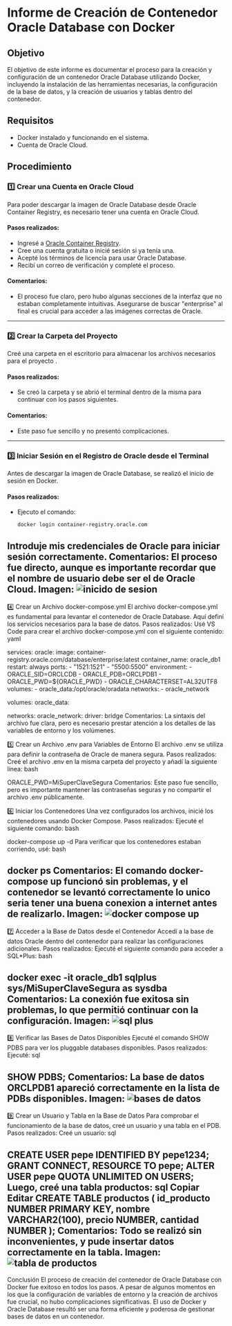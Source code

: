 # Informe de Creación de Contenedor Oracle Database con Docker

## **Objetivo**
El objetivo de este informe es documentar el proceso para la creación y configuración de un contenedor Oracle Database utilizando Docker, incluyendo la instalación de las herramientas necesarias, la configuración de la base de datos, y la creación de usuarios y tablas dentro del contenedor.

## **Requisitos**
- Docker instalado y funcionando en el sistema.
- Cuenta de Oracle Cloud.

## **Procedimiento**

### 1️⃣ **Crear una Cuenta en Oracle Cloud**
Para poder descargar la imagen de Oracle Database desde Oracle Container Registry, es necesario tener una cuenta en Oracle Cloud.

#### **Pasos realizados:**
- Ingresé a [Oracle Container Registry](https://container-registry.oracle.com/).
- Cree una cuenta gratuita o inicié sesión si ya tenía una.
- Acepté los términos de licencia para usar Oracle Database.
- Recibí un correo de verificación y completé el proceso.

#### **Comentarios:**
- El proceso fue claro, pero hubo algunas secciones de la interfaz que no estaban completamente intuitivas. Asegurarse de buscar "enterprise" al final es crucial para acceder a las imágenes correctas de Oracle.
---

### 2️⃣ **Crear la Carpeta del Proyecto**
Creé una carpeta en el escritorio para almacenar los archivos necesarios para el proyecto .

#### **Pasos realizados:**
- Se creó la carpeta y se abrió el terminal dentro de la misma para continuar con los pasos siguientes.

#### **Comentarios:**
- Este paso fue sencillo y no presentó complicaciones.

---

### 3️⃣ **Iniciar Sesión en el Registro de Oracle desde el Terminal**
Antes de descargar la imagen de Oracle Database, se realizó el inicio de sesión en Docker.

#### **Pasos realizados:**
- Ejecuto el comando:
  ```bash
  docker login container-registry.oracle.com
Introduje mis credenciales de Oracle para iniciar sesión correctamente.
Comentarios:
El proceso fue directo, aunque es importante recordar que el nombre de usuario debe ser el de Oracle Cloud.
Imagen:
![inicido de sesion](image.png)
---

4️⃣ Crear un Archivo docker-compose.yml
El archivo docker-compose.yml es fundamental para levantar el contenedor de Oracle Database. Aquí definí los servicios necesarios para la base de datos.
Pasos realizados:
Usé VS Code para crear el archivo docker-compose.yml con el siguiente contenido:
yaml

services:
  oracle:
    image: container-registry.oracle.com/database/enterprise:latest
    container_name: oracle_db1
    restart: always
    ports:
      - "1521:1521"
      - "5500:5500"
    environment:
      - ORACLE_SID=ORCLCDB
      - ORACLE_PDB=ORCLPDB1
      - ORACLE_PWD=${ORACLE_PWD}
      - ORACLE_CHARACTERSET=AL32UTF8
    volumes:
      - oracle_data:/opt/oracle/oradata
    networks:
      - oracle_network

volumes:
  oracle_data:

networks:
  oracle_network:
    driver: bridge
Comentarios:
La sintaxis del archivo fue clara, pero es necesario prestar atención a los detalles de las variables de entorno y los volúmenes.

5️⃣ Crear un Archivo .env para Variables de Entorno
El archivo .env se utiliza para definir la contraseña de Oracle de manera segura.
Pasos realizados:
Creé el archivo .env en la misma carpeta del proyecto y añadí la siguiente línea:
bash

ORACLE_PWD=MiSuperClaveSegura
Comentarios:
Este paso fue sencillo, pero es importante mantener las contraseñas seguras y no compartir el archivo .env públicamente.

6️⃣ Iniciar los Contenedores
Una vez configurados los archivos, inicié los contenedores usando Docker Compose.
Pasos realizados:
Ejecuté el siguiente comando:
bash

docker-compose up -d
Para verificar que los contenedores estaban corriendo, usé:
bash

docker ps
Comentarios:
El comando docker-compose up funcionó sin problemas, y el contenedor se levantó correctamente lo unico seria tener una buena conexion a internet antes de realizarlo.
Imagen:
![docker compose up](image-1.png)
---

7️⃣ Acceder a la Base de Datos desde el Contenedor
Accedí a la base de datos Oracle dentro del contenedor para realizar las configuraciones adicionales.
Pasos realizados:
Ejecuté el siguiente comando para acceder a SQL*Plus:
bash

docker exec -it oracle_db1 sqlplus sys/MiSuperClaveSegura as sysdba
Comentarios:
La conexión fue exitosa sin problemas, lo que permitió continuar con la configuración.
Imagen:
![sql plus](image-2.png)
---

8️⃣ Verificar las Bases de Datos Disponibles
Ejecuté el comando SHOW PDBS para ver los pluggable databases disponibles.
Pasos realizados:
Ejecuté:
sql

SHOW PDBS;
Comentarios:
La base de datos ORCLPDB1 apareció correctamente en la lista de PDBs disponibles.
Imagen:
![bases de datos](image-3.png)
---

9️⃣ Crear un Usuario y Tabla en la Base de Datos
Para comprobar el funcionamiento de la base de datos, creé un usuario y una tabla en el PDB.
Pasos realizados:
Creé un usuario:
sql

CREATE USER pepe IDENTIFIED BY pepe1234;
GRANT CONNECT, RESOURCE TO pepe;
ALTER USER pepe QUOTA UNLIMITED ON USERS;
Luego, creé una tabla productos:
sql
Copiar
Editar
CREATE TABLE productos (
    id_producto NUMBER PRIMARY KEY,
    nombre VARCHAR2(100),
    precio NUMBER,
    cantidad NUMBER
);
Comentarios:
Todo se realizó sin inconvenientes, y pude insertar datos correctamente en la tabla.
Imagen:
![tabla de productos](image-4.png)
---

Conclusión
El proceso de creación del contenedor de Oracle Database con Docker fue exitoso en todos los pasos. A pesar de algunos momentos en los que la configuración de variables de entorno y la creación de archivos fue crucial, no hubo complicaciones significativas. El uso de Docker y Oracle Database resultó ser una forma eficiente y poderosa de gestionar bases de datos en un contenedor.